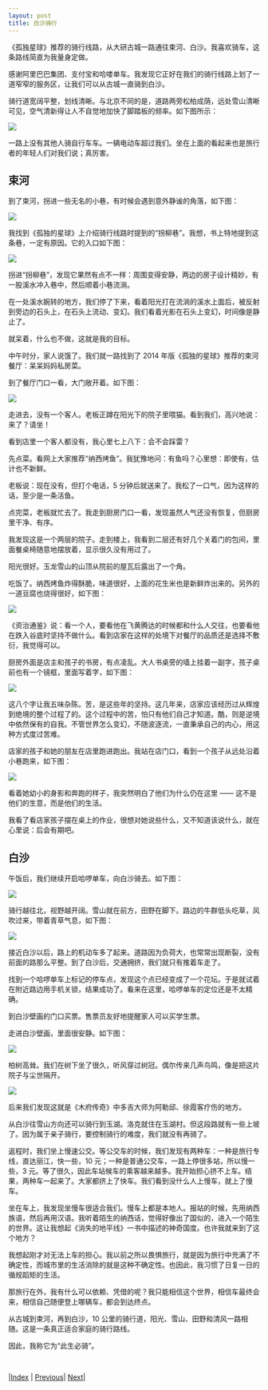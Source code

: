 ```yaml
---
layout: post
title: 白沙骑行
---
```


《孤独星球》推荐的骑行线路，从大研古城一路通往束河、白沙。我喜欢骑车，这条路线简直为我量身定做。

感谢阿里巴巴集团、支付宝和哈喽单车。我发现它正好在我们的骑行线路上划了一道窄窄的服务区，让我们可以从古城一直骑到白沙。

骑行道宽阔平整，划线清晰。与北京不同的是，道路两旁松柏成荫，远处雪山清晰可见，空气清新得让人不自觉地加快了脚踏板的频率。如下图所示：

![](fig/10-shuhe/1.jpg)

一路上没有其他人骑自行车车。一辆电动车超过我们。坐在上面的看起来也是旅行者的年轻人们对我们说；真厉害。

## 束河

到了束河，拐进一些无名的小巷，有时候会遇到意外静谧的角落，如下图：

![](fig/10-shuhe/2.jpg)

我找到《孤独的星球》上介绍骑行线路时提到的“拐柳巷”。我想，书上特地提到这条巷，一定有原因。它的入口如下图：

![](fig/10-shuhe/3.jpg)

拐进“拐柳巷”，发现它果然有点不一样：周围变得安静，两边的房子设计精妙，有一股溪水冲入巷中，然后顺着小巷流淌。

在一处溪水婉转的地方，我们停了下来，看着阳光打在流淌的溪水上面后，被反射到旁边的石头上，在石头上流动、变幻。我们看着光影在石头上变幻，时间像是静止了。

就呆着，什么也不做，这就是我的目标。

中午时分，家人说饿了。我们就一路找到了 2014 年版《孤独的星球》推荐的束河餐厅：呆呆妈妈私房菜。

到了餐厅门口一看，大门敞开着。如下图：

![](fig/10-shuhe/4.jpg)

走进去，没有一个客人。老板正蹲在阳光下的院子里喂猫。看到我们，高兴地说：来了？请坐！

看到店里一个客人都没有，我心里七上八下：会不会踩雷？

先点菜。看网上大家推荐“纳西烤鱼”。我犹豫地问：有鱼吗？心里想：即使有，估计也不新鲜。

老板说：现在没有，但打个电话，5 分钟后就送来了。我松了一口气，因为这样的话，至少是一条活鱼。

点完菜，老板就忙去了。我走到厨房门口一看，发现虽然人气还没有恢复，但厨房里干净、有序。

我发现这是一个两层的院子。走到楼上，我看到二层还有好几个关着门的包间，里面餐桌椅随意地摆放着，显示很久没有用过了。

阳光很好。玉龙雪山的山顶从院前的屋瓦后露出了一个角。

吃饭了。纳西烤鱼炸得酥脆，味道很好，上面的花生米也是新鲜炸出来的。另外的一道豆腐也烧得很好，如下图：

![](fig/10-shuhe/5.jpg)

《资治通鉴》说：看一个人，要看他在飞黄腾达的时候都和什么人交往，也要看他在跌入谷底时坚持不做什么。看到店家在这样的处境下对餐厅的品质还是选择不敷衍，我觉得可以。

厨房外面是店主和孩子的书房，有点凌乱。大人书桌旁的墙上挂着一副字，孩子桌前也有一个镜框，里面写着字，如下图：

![](fig/10-shuhe/7.jpg)

这八个字让我五味杂陈。苦，是这些年的坚持。这几年来，店家应该经历过从辉煌到绝境的整个过程了的。这个过程中的苦，怕只有他们自己才知道。酷，则是逆境中依然保有的自我。不管世界怎么变幻，不随波逐流，一直秉承自己的内心，用这种方式度过苦难。

店家的孩子和她的朋友在店里跑进跑出。我站在店门口，看到一个孩子从远处沿着小巷跑来，如下图：

![](fig/10-shuhe/6.jpg)

看着她幼小的身影和奔跑的样子，我突然明白了他们为什么仍在这里 —— 这不是他们的生意，而是他们的生活。

我看了看店家孩子摆在桌上的作业，很想对她说些什么，又不知道该说什么，就在心里说：后会有期吧。

## 白沙

午饭后，我们继续开启哈啰单车，向白沙骑去。如下图：

![](fig/11-baisha/1.jpg)

骑行越往北，视野越开阔。雪山就在前方，田野在脚下。路边的牛群低头吃草，风吹过来，带着青草气息，如下图：

![](fig/11-baisha/3.jpg)

接近白沙以后，路上的机动车多了起来。道路因为负荷大，也常常出现断裂，没有前面的路那么平整。到了白沙后，交通拥挤，我们就只有推着车走了。

找到一个哈啰单车上标记的停车点，发现这个点已经变成了一个花坛。于是就试着在附近路边用手机关锁，结果成功了。看来在这里，哈啰单车的定位还是不太精确。

到白沙壁画的门口买票。售票员友好地提醒家人可以买学生票。

走进白沙壁画，里面很安静。如下图：

![](fig/11-baisha/4.jpg)

柏树高耸。我们在树下坐了很久，听风穿过树冠。偶尔传来几声鸟鸣，像是把这片院子与尘世隔开。

![](fig/11-baisha/5.jpg)

后来我们发现这就是《木府传奇》中多吉大师为阿勒邱、徐霞客疗伤的地方。

从白沙往雪山方向还可以骑行到玉湖。洛克就住在玉湖村。但这段路就有一些上坡了。因为属于亲子骑行，要控制骑行的难度，我们就没有再骑了。

返程时，我们坐上慢速公交。等公交车的时候，我们发现有两种车：一种是旅行专线，直达丽江，快一些，10 元；一种是普通公交车，一路上停很多站，所以慢一些，3 元。等了很久，因此车站候车的乘客越来越多。我开始担心挤不上车。结果，两种车一起来了。大家都挤上了快车。我们看到没什么人上慢车，就上了慢车。

坐在车上，我发现坐慢车很适合我们。慢车上都是本地人。报站的时候，先用纳西族语，然后再用汉语。我听着陌生的纳西话，觉得好像出了国似的，进入一个陌生的世界。这让我想起《消失的地平线》一书中描述的神奇国度。也许我就来到了这个地方？

我想起刚才对无法上车的担心。我以前之所以畏惧旅行，就是因为旅行中充满了不确定性，而城市里的生活消除的就是这种不确定性。也因此，我习惯了日复一日的循规蹈矩的生活。

那旅行在外，我有什么可以依赖、凭借的呢？我只能相信这个世界，相信车最终会来，相信自己随便登上哪辆车，都会到达终点。

从古城到束河，再到白沙，10 公里的骑行道，阳光、雪山、田野和清风一路相随。这是一条真正适合家庭的骑行路线。

因此，我称它为“此生必骑”。

<br/>

|[Index](./) | [Previous](11-heilongtan)| [Next](15-yulong)|
